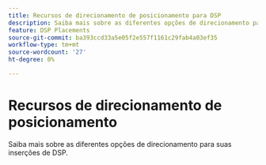 ```yaml
---
title: Recursos de direcionamento de posicionamento para DSP
description: Saiba mais sobre as diferentes opções de direcionamento para seus posicionamentos.
feature: DSP Placements
source-git-commit: ba393ccd33a5e05f2e557f1161c29fab4a03ef35
workflow-type: tm+mt
source-wordcount: '27'
ht-degree: 0%

---
```


# Recursos de direcionamento de posicionamento

Saiba mais sobre as diferentes opções de direcionamento para suas inserções de DSP.

<!--
>[!VIDEO]()
-->
